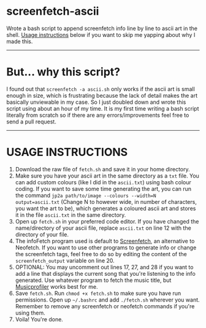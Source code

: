 # screenfetch-ascii
Wrote a bash script to append screenfetch info line by line to ascii art in the shell.
[Usage instructions](#usage-instructions) below if you want to skip me yapping about why I made this.

---
# But... why this script?
I found out that `screenfetch -a ascii.sh` only works if the ascii art is small enough in size, which is frustrating because the lack of detail makes the art basically unviewable in my case.
So I just doubled down and wrote this script using about an hour of my time. It is my first time writing a bash script literally from scratch so if there are any errors/improvements feel free to send a pull request.

---
# USAGE INSTRUCTIONS
1. Download the raw file of `fetch.sh` and save it in your home directory.
2. Make sure you have your ascii art in the same directory as a `txt` file. You can add custom colours (like I did in the `ascii.txt`) using bash colour coding. If you want to save some time generating the art, you can run the command `jp2a path/to/image --colours --width=N output=ascii.txt` (Change N to however wide, in number of characters, you want the art to be), which generates a coloured ascii art and stores it in the file `ascii.txt` in the same directory.
3. Open up `fetch.sh` in your preferred code editor. If you have changed the name/directory of your ascii file, replace `ascii.txt` on line 12 with the directory of your file.
4. The infoFetch program used is default to [Screenfetch](https://github.com/KittyKatt/screenFetch), an alternative to Neofetch. If you want to use other programs to generate info or change the screenfetch tags, feel free to do so by editing the content of the `screenfetch_output` variable on line 20.
5. OPTIONAL: You may uncomment out lines 17, 27, and 28 if you want to add a line that displays the current song that you're listening to the info generated. Use whatever program to fetch the music title, but [Musicprofiler](https://ongezell.com/software/musicidentifier/musicprofilerv1.7z) works best for me.
6. Save `fetch.sh`. Run `chmod +x fetch.sh` to make sure you have run permissions. Open up `~/.bashrc` and add `./fetch.sh` wherever you want. Remember to remove any screenfetch or neofetch commands if you're using them.
7. Voila! You're done.
